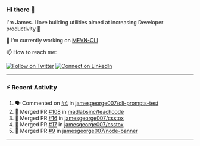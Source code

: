 ### Hi there 👋

I'm James. I love building utilities aimed at increasing Developer productivity :raised_hands: 

🔭 I’m currently working on [MEVN-CLI](https://github.com/madlabsinc/mevn-cli)

📫 How to reach me:

[![Follow on Twitter](https://img.shields.io/badge/--twitter?label=Twitter&logo=Twitter&style=social)](https://twitter.com/james_madhacks) [![Connect on LinkedIn](https://img.shields.io/badge/--linkedin?label=LinkedIn&logo=LinkedIn&style=social)](https://www.linkedin.com/in/jamesgeorge007)

---

### :zap: Recent Activity

<!--START_SECTION:activity-->
1. 🗣 Commented on [#4](https://github.com/jamesgeorge007/cli-prompts-test/issues/4) in [jamesgeorge007/cli-prompts-test](https://github.com/jamesgeorge007/cli-prompts-test)
2. 🎉 Merged PR [#108](https://github.com/madlabsinc/teachcode/pull/108) in [madlabsinc/teachcode](https://github.com/madlabsinc/teachcode)
3. 🎉 Merged PR [#16](https://github.com/jamesgeorge007/csstox/pull/16) in [jamesgeorge007/csstox](https://github.com/jamesgeorge007/csstox)
4. 🎉 Merged PR [#17](https://github.com/jamesgeorge007/csstox/pull/17) in [jamesgeorge007/csstox](https://github.com/jamesgeorge007/csstox)
5. 🎉 Merged PR [#9](https://github.com/jamesgeorge007/node-banner/pull/9) in [jamesgeorge007/node-banner](https://github.com/jamesgeorge007/node-banner)
<!--END_SECTION:activity-->

---

<!--
**jamesgeorge007/jamesgeorge007** is a ✨ _special_ ✨ repository because its `README.md` (this file) appears on your GitHub profile.

Here are some ideas to get you started:

- 🌱 I’m currently learning ...
- 👯 I’m looking to collaborate on ...
- 🤔 I’m looking for help with ...
- 💬 Ask me about ...
- 😄 Pronouns: ...
- ⚡ Fun fact: ...
-->
